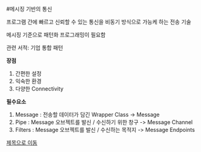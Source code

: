 #메시징 기반의 통신

프로그램 간에 빠르고 신뢰할 수 있는 통신을 비동기 방식으로 가능케 하는 전송 기술

메시징 기준으로 패턴화 프로그래밍이 필요함

관련 서적: 기업 통합 패턴 

__장점__
1. 간편한 설정
2. 익숙한 환경
3. 다양한 Connectivity

__필수요소__
1. Message : 전송할 데이터가 담긴 Wrapper Class -> Message
2. Pipe : Message 오브젝트를 발신 / 수신하기 위한 창구 -> Message Channel
3. Filters : Message 오브젝트를 발신 / 수신하는 목적지 -> Message Endpoints
















[제목으로 이동](#메시징-기반의-통신)
